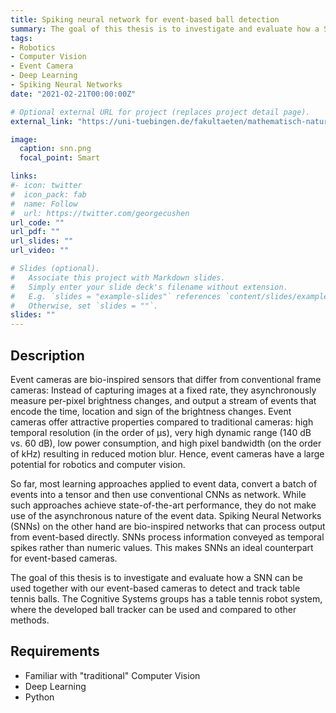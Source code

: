 ```yaml
---
title: Spiking neural network for event-based ball detection
summary: The goal of this thesis is to investigate and evaluate how a SNN can be used together with our event-based cameras to detect and track table tennis balls.
tags:
- Robotics
- Computer Vision
- Event Camera
- Deep Learning
- Spiking Neural Networks
date: "2021-02-21T00:00:00Z"

# Optional external URL for project (replaces project detail page).
external_link: "https://uni-tuebingen.de/fakultaeten/mathematisch-naturwissenschaftliche-fakultaet/fachbereiche/informatik/lehrstuehle/kognitive-systeme/teaching/master-theses/#c1521869"

image:
  caption: snn.png
  focal_point: Smart

links:
#- icon: twitter
#  icon_pack: fab
#  name: Follow
#  url: https://twitter.com/georgecushen
url_code: ""
url_pdf: ""
url_slides: ""
url_video: ""

# Slides (optional).
#   Associate this project with Markdown slides.
#   Simply enter your slide deck's filename without extension.
#   E.g. `slides = "example-slides"` references `content/slides/example-slides.md`.
#   Otherwise, set `slides = ""`.
slides: ""
---
```


## Description

Event cameras are bio-inspired sensors that differ from conventional frame cameras: Instead of capturing images at a fixed rate, they asynchronously measure per-pixel brightness changes, and output a stream of events that encode the time, location and sign of the brightness changes. Event cameras offer attractive properties compared to traditional cameras: high temporal resolution (in the order of μs), very high dynamic range (140 dB vs. 60 dB), low power consumption, and high pixel bandwidth (on the order of kHz) resulting in reduced motion blur. Hence, event cameras have a large potential for robotics and computer vision.

So far, most learning approaches applied to event data, convert a batch of events into a tensor and then use conventional CNNs as network. While such approaches achieve state-of-the-art performance, they do not make use of the asynchronous nature of the event data. Spiking Neural Networks (SNNs) on the other hand are bio-inspired networks that can process output from event-based directly. SNNs process information conveyed as temporal spikes rather than numeric values. This makes SNNs an ideal counterpart for event-based cameras.

The goal of this thesis is to investigate and evaluate how a SNN can be used together with our event-based cameras to detect and track table tennis balls. The Cognitive Systems groups has a table tennis robot system, where the developed ball tracker can be used and compared to other methods.

## Requirements

* Familiar with "traditional" Computer Vision
* Deep Learning
* Python
